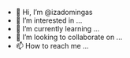 - 👋 Hi, I’m @izadomingas
- 👀 I’m interested in ...
- 🌱 I’m currently learning ...
- 💞️ I’m looking to collaborate on ...
- 📫 How to reach me ...

<!---
izadomingas/izadomingas is a ✨ special ✨ repository because its `README.md` (this file) appears on your GitHub profile.
You can click the Preview link to take a look at your changes.
--->
